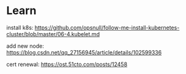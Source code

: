 # Learn

install k8s:
https://github.com/opsnull/follow-me-install-kubernetes-cluster/blob/master/06-4.kubelet.md

add new node:
https://blog.csdn.net/qq_27156945/article/details/102599336

cert renewal: https://ost.51cto.com/posts/12458
